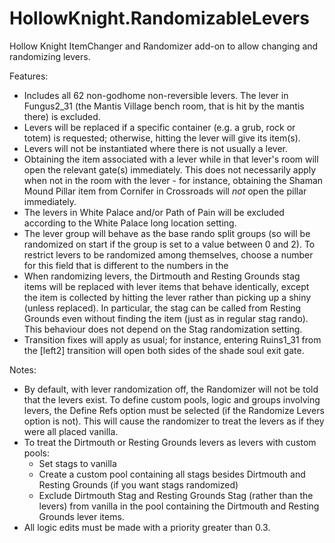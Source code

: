 # HollowKnight.RandomizableLevers
Hollow Knight ItemChanger and Randomizer add-on to allow changing and randomizing levers.

Features:
- Includes all 62 non-godhome non-reversible levers. The lever in Fungus2_31 (the Mantis Village bench room, that is hit by the mantis there) is excluded.
- Levers will be replaced if a specific container (e.g. a grub, rock or totem) is requested; otherwise, hitting the lever will give its item(s). 
- Levers will not be instantiated where there is not usually a lever.
- Obtaining the item associated with a lever while in that lever's room will open the relevant gate(s) immediately. This does
not necessarily apply when not in the room with the lever - for instance, obtaining the Shaman Mound Pillar item from Cornifer in
Crossroads will *not* open the pillar immediately.
- The levers in White Palace and/or Path of Pain will be excluded according to the White Palace long location setting.
- The lever group will behave as the base rando split groups (so will be randomized on start if the group is set to a value between 0 and 2).
To restrict levers to be randomized among themselves, choose a number for this field that is different to the numbers in
the 
- When randomizing levers, the Dirtmouth and Resting Grounds stag items will be replaced with lever items that behave identically, except
the item is collected by hitting the lever rather than picking up a shiny (unless replaced). In particular, the stag can be called from Resting
Grounds even without finding the item (just as in regular stag rando). This behaviour does not depend on the Stag randomization setting.
- Transition fixes will apply as usual; for instance, entering Ruins1_31 from the [left2] transition will open both sides of the
shade soul exit gate.

Notes:
- By default, with lever randomization off, the Randomizer will not be told that the levers exist. To define custom pools, logic and groups involving levers,
the Define Refs option must be selected (if the Randomize Levers option is not). This will cause the randomizer to treat the levers as if they were
all placed vanilla.
- To treat the Dirtmouth or Resting Grounds levers as levers with custom pools:
  - Set stags to vanilla
  - Create a custom pool containing all stags besides Dirtmouth and Resting Grounds (if you want stags randomized)
  - Exclude Dirtmouth Stag and Resting Grounds Stag (rather than the levers) from vanilla in the pool containing the Dirtmouth and Resting Grounds lever items.
- All logic edits must be made with a priority greater than 0.3.
